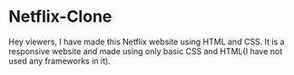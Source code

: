 # Netflix-Clone
Hey viewers, I have made this Netflix website using HTML and CSS. It is a responsive website and made using only basic CSS and HTML(I have not used any frameworks in it). 
